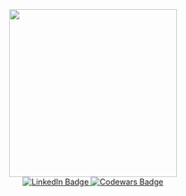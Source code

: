 
<div id="header" align="center">
  <img src="https://user-images.githubusercontent.com/106698921/208683348-6bb31358-c241-4736-bebe-7e9bc5c8137f.gif" width="300"/>
  
  <div id="badges">
    <a href="https://www.linkedin.com/in/toby-collins-7278241a4/">
      <img src="https://img.shields.io/badge/LinkedIn-blue?style=for-the-badge&logo=linkedin&logoColor=white" alt="LinkedIn Badge"/>
    </a>
    <a href="https://www.codewars.com/users/TGCollins">
      <img src="https://img.shields.io/badge/CodeWars-red?style=for-the-badge&logo=codewars&logoColor=white" alt="Codewars Badge"/>
    </a>
    <div>
      <a>
        <img src="https://komarev.com/ghpvc/?username=TGCollins&style=flat-square&color=blue" alt=""/>
      </a>
    </div>
  </div>
</div>
